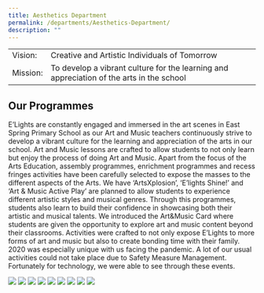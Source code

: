 ```yaml
---
title: Aesthetics Department
permalink: /departments/Aesthetics-Department/
description: ""
---
```

| ||
| -------- | -------- | 
| Vision:  | Creative and Artistic Individuals of Tomorrow  | 
|Mission:|To develop a vibrant culture for the learning and appreciation of the arts in the school

Our Programmes
--------------

E’Lights are constantly engaged and immersed in the art scenes in East Spring Primary School as our Art and Music teachers continuously strive to develop a vibrant culture for the learning and appreciation of the arts in our school. Art and Music lessons are crafted to allow students to not only learn but enjoy the process of doing Art and Music. Apart from the focus of the Arts Education, assembly programmes, enrichment programmes and recess fringes activities have been carefully selected to expose the masses to the different aspects of the Arts. We have ‘ArtsXplosion’, ‘E’lights Shine!’ and ‘Art & Music Active Play’ are planned to allow students to experience different artistic styles and musical genres. Through this programmes, students also learn to build their confidence in showcasing both their artistic and musical talents. We introduced the Art&Music Card where students are given the opportunity to explore art and music content beyond their classrooms. Activities were crafted to not only expose E’Lights to more forms of art and music but also to create bonding time with their family. 2020 was especially unique with us facing the pandemic. A lot of our usual activities could not take place due to Safety Measure Management. Fortunately for technology, we were able to see through these events.

![](/images/aesthetic.png)
![](/images/aesthetic2.png)
![](/images/aesthetic3.png)
![](/images/aesthetic4.png)
![](/images/aesthetic5.png)
![](/images/aesthetic6.png)
![](/images/aesthetic7.png)
![](/images/aesthetic8b.png)
![](/images/aesthetic9.png)